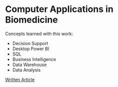 # Computer Applications in Biomedicine

Concepts learned with this work:

- Decision Support
- Desktop Power BI
- SQL
- Business Intelligence
- Data Warehouse
- Data Analysis

[Written Article](https://github.com/SusanaMarques/Computer-Applications-in-Biomedicine/blob/main/Paper.pdf)

